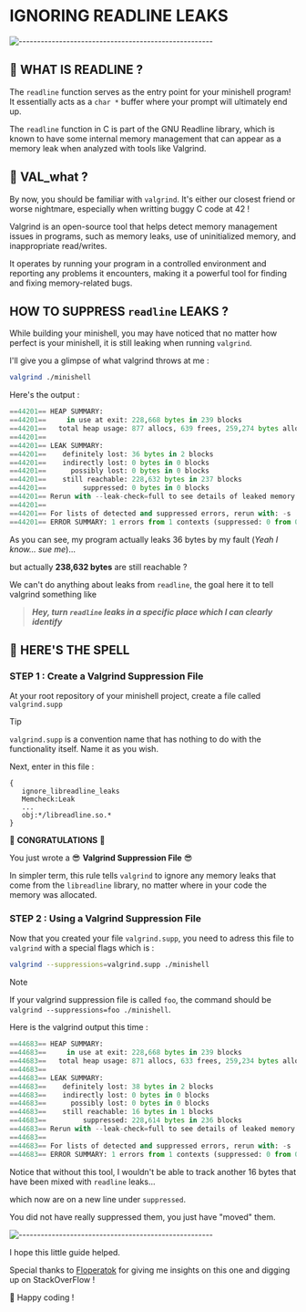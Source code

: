 # IGNORING READLINE LEAKS

![-----------------------------------------------------](https://raw.githubusercontent.com/andreasbm/readme/master/assets/lines/rainbow.png)

## 🚀 WHAT IS READLINE ?

The `readline` function serves as the entry point for your minishell program! It essentially acts as a `char *` buffer where your prompt will ultimately end up.

The `readline` function in C is part of the GNU Readline library, which is known to have some internal memory management that can appear as a memory leak when analyzed with tools like Valgrind.

## 🤔 VAL_what ?

By now, you should be familiar with `valgrind`. It's either our closest friend or worse nightmare, especially when writting buggy C code at 42 !

Valgrind is an open-source tool that helps detect memory management issues in programs, such as memory leaks, use of uninitialized memory, and inappropriate read/writes.

It operates by running your program in a controlled environment and reporting any problems it encounters, making it a powerful tool for finding and fixing memory-related bugs.


## HOW TO SUPPRESS `readline` LEAKS ?

While building your minishell, you may have noticed that no matter how perfect is your minishell, it is still leaking when running `valgrind`.

I'll give you a glimpse of what valgrind throws at me :

``` bash
valgrind ./minishell
```
Here's the output :

``` python
==44201== HEAP SUMMARY:
==44201==     in use at exit: 228,668 bytes in 239 blocks
==44201==   total heap usage: 877 allocs, 639 frees, 259,274 bytes allocated
==44201== 
==44201== LEAK SUMMARY:
==44201==    definitely lost: 36 bytes in 2 blocks
==44201==    indirectly lost: 0 bytes in 0 blocks
==44201==      possibly lost: 0 bytes in 0 blocks
==44201==    still reachable: 228,632 bytes in 237 blocks
==44201==         suppressed: 0 bytes in 0 blocks
==44201== Rerun with --leak-check=full to see details of leaked memory
==44201== 
==44201== For lists of detected and suppressed errors, rerun with: -s
==44201== ERROR SUMMARY: 1 errors from 1 contexts (suppressed: 0 from 0)

```

As you can see, my program actually leaks 36 bytes by my fault (*Yeah I know... sue me*)...

but actually **238,632 bytes** are still reachable ?

We can't do anything about leaks from `readline`, the goal here it to tell valgrind something like

> ***Hey, turn `readline` leaks in a specific place which I can clearly identify***



## 🧙 HERE'S THE SPELL

### STEP 1 : Create a Valgrind Suppression File

At your root repository of your minishell project, create a file called `valgrind.supp`

> [!TIP]  
> `valgrind.supp` is a convention name that has nothing to do with the functionality itself. Name it as you wish.

Next, enter in this file :

```
{
   ignore_libreadline_leaks
   Memcheck:Leak
   ...
   obj:*/libreadline.so.*
}
```

🎊 **CONGRATULATIONS** 🎊

You just wrote a    😎 **Valgrind Suppression File** 😎

In simpler term, this rule tells `valgrind` to ignore any memory leaks that come from the `libreadline` library, no matter where in your code the memory was allocated.

### STEP 2 : Using a Valgrind Suppression File

Now that you created your file `valgrind.supp`, you need to adress this file to `valgrind` with a special flags which is :

``` bash
valgrind --suppressions=valgrind.supp ./minishell
```

> [!NOTE]  
> If your valgrind suppression file is called `foo`, the command should be `valgrind --suppressions=foo ./minishell`.


Here is the valgrind output this time :
``` python
==44683== HEAP SUMMARY:
==44683==     in use at exit: 228,668 bytes in 239 blocks
==44683==   total heap usage: 871 allocs, 633 frees, 259,234 bytes allocated
==44683== 
==44683== LEAK SUMMARY:
==44683==    definitely lost: 38 bytes in 2 blocks
==44683==    indirectly lost: 0 bytes in 0 blocks
==44683==      possibly lost: 0 bytes in 0 blocks
==44683==    still reachable: 16 bytes in 1 blocks
==44683==         suppressed: 228,614 bytes in 236 blocks
==44683== Rerun with --leak-check=full to see details of leaked memory
==44683== 
==44683== For lists of detected and suppressed errors, rerun with: -s
==44683== ERROR SUMMARY: 1 errors from 1 contexts (suppressed: 0 from 0)
```

Notice that without this tool, I wouldn't be able to track another 16 bytes that have been mixed with `readline` leaks...

which now are on a new line under `suppressed`.

You did not have really suppressed them, you just have "moved" them.

![-----------------------------------------------------](https://raw.githubusercontent.com/andreasbm/readme/master/assets/lines/rainbow.png)

I hope this little guide helped.

Special thanks to [Floperatok](https://github.com/Floperatok) for giving me insights on this one and digging up on StackOverFlow !

🚀 Happy coding !
